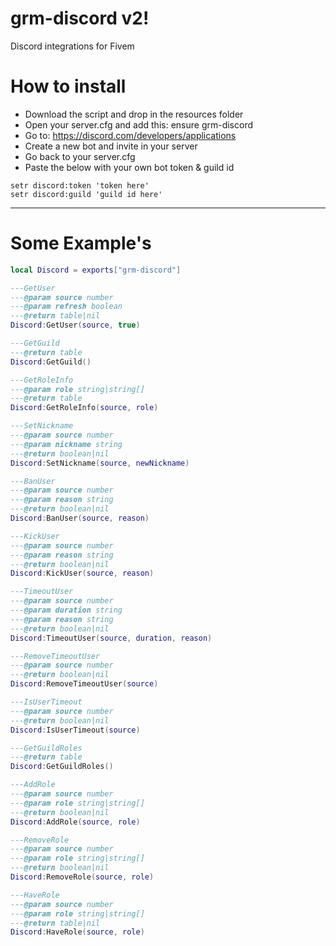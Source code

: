 # grm-discord v2!
Discord integrations for Fivem

# How to install
- Download the script and drop in the resources folder
- Open your server.cfg and add this: ensure grm-discord
- Go to: https://discord.com/developers/applications
- Create a new bot and invite in your server
- Go back to your server.cfg
- Paste the below with your own bot token & guild id

```
setr discord:token 'token here'
setr discord:guild 'guild id here'
```
---

# Some Example's
```lua
local Discord = exports["grm-discord"]

---GetUser
---@param source number
---@param refresh boolean
---@return table|nil
Discord:GetUser(source, true)

---GetGuild
---@return table
Discord:GetGuild()

---GetRoleInfo 
---@param role string|string[]
---@return table
Discord:GetRoleInfo(source, role)

---SetNickname
---@param source number
---@param nickname string
---@return boolean|nil
Discord:SetNickname(source, newNickname)

---BanUser
---@param source number
---@param reason string
---@return boolean|nil
Discord:BanUser(source, reason)

---KickUser
---@param source number
---@param reason string
---@return boolean|nil
Discord:KickUser(source, reason)

---TimeoutUser
---@param source number
---@param duration string
---@param reason string
---@return boolean|nil
Discord:TimeoutUser(source, duration, reason)

---RemoveTimeoutUser
---@param source number
---@return boolean|nil
Discord:RemoveTimeoutUser(source)

---IsUserTimeout
---@param source number
---@return boolean|nil
Discord:IsUserTimeout(source)

---GetGuildRoles
---@return table
Discord:GetGuildRoles()

---AddRole
---@param source number
---@param role string|string[]
---@return boolean|nil
Discord:AddRole(source, role)

---RemoveRole
---@param source number
---@param role string|string[]
---@return boolean|nil
Discord:RemoveRole(source, role)

---HaveRole
---@param source number
---@param role string|string[]
---@return table|nil
Discord:HaveRole(source, role) 
```
